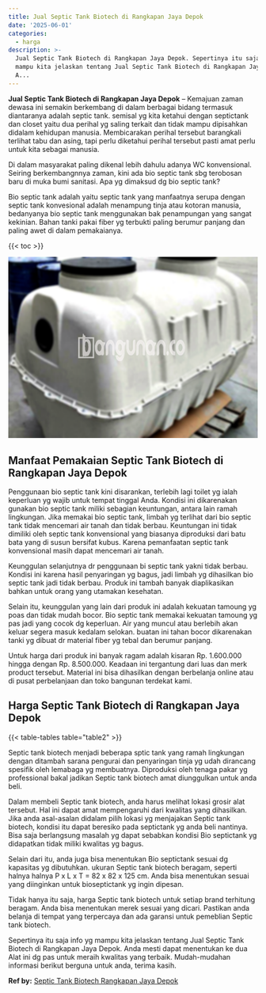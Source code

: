 ```yaml
---
title: Jual Septic Tank Biotech di Rangkapan Jaya Depok
date: '2025-06-01'
categories:
  - harga
description: >-
  Jual Septic Tank Biotech di Rangkapan Jaya Depok. Sepertinya itu saja info yg
  mampu kita jelaskan tentang Jual Septic Tank Biotech di Rangkapan Jaya Depok.
  A...
---
```


**Jual Septic Tank Biotech di Rangkapan Jaya Depok** – Kemajuan zaman dewasa ini semakin berkembang di dalam berbagai bidang termasuk diantaranya adalah septic tank. semisal yg kita ketahui dengan septictank dan closet yaitu dua perihal yg saling terkait dan tidak mampu dipisahkan didalam kehidupan manusia. Membicarakan perihal tersebut barangkali terlihat tabu dan asing, tapi perlu diketahui perihal tersebut pasti amat perlu untuk kita sebagai manusia.

Di dalam masyarakat paling dikenal lebih dahulu adanya WC konvensional. Seiring berkembangnnya zaman, kini ada bio septic tank sbg terobosan baru di muka bumi sanitasi. Apa yg dimaksud dg bio septic tank?

Bio septic tank adalah yaitu septic tank yang manfaatnya serupa dengan septic tank konvesional adalah menampung tinja atau kotoran manusia, bedanyanya bio septic tank menggunakan bak penampungan yang sangat kekinian. Bahan tanki pakai fiber yg terbukti paling berumur panjang dan paling awet di dalam pemakaianya.

{{< toc >}}

![Jual Septic Tank Biotech di Rangkapan Jaya Depok](/images/jual-bio-septictank-37.png)

## Manfaat Pemakaian Septic Tank Biotech di Rangkapan Jaya Depok

Penggunaan bio septic tank kini disarankan, terlebih lagi toilet yg ialah keperluan yg wajib untuk tempat tinggal Anda. Kondisi ini dikarenakan gunakan bio septic tank miliki sebagian keuntungan, antara lain ramah lingkungan. Jika memakai bio septic tank, limbah yg terlihat dari bio septic tank tidak mencemari air tanah dan tidak berbau. Keuntungan ini tidak dimiliki oleh septic tank konvensional yang biasanya diproduksi dari batu bata yang di susun bersifat kubus. Karena pemanfaatan septic tank konvensional masih dapat mencemari air tanah.

Keunggulan selanjutnya dr penggunaan bi septic tank yakni tidak berbau. Kondisi ini karena hasil penyaringan yg bagus, jadi limbah yg dihasilkan bio septic tank jadi tidak berbau. Produk ini tambah banyak diaplikasikan bahkan untuk orang yang utamakan kesehatan.

Selain itu, keunggulan yang lain dari produk ini adalah kekuatan tamoung yg poas dan tidak mudah bocor. Bio septic tank memakai kekuatan tamoung yg pas jadi yang cocok dg keperluan. Air yang muncul atau berlebih akan keluar segera masuk kedalam selokan. buatan ini tahan bocor dikarenakan tanki yg dibuat dr material fiber yg tebal dan berumur panjang.

Untuk harga dari produk ini banyak ragam adalah kisaran Rp. 1.600.000 hingga dengan Rp. 8.500.000. Keadaan ini tergantung dari luas dan merk product tersebut. Material ini bisa dihasilkan dengan berbelanja online atau di pusat perbelanjaan dan toko bangunan terdekat kami.

## Harga Septic Tank Biotech di Rangkapan Jaya Depok

{{< table-tables table="table2" >}}

Septic tank biotech menjadi beberapa sptic tank yang ramah lingkungan dengan ditambah sarana pengurai dan penyaringan tinja yg udah dirancang spesifik oleh lemabaga yg membuatnya. Diproduksi oleh tenaga pakar yg professional bakal jadikan Septic tank biotech amat diunggulkan untuk anda beli.

Dalam membeli Septic tank biotech, anda harus melihat lokasi grosir alat tersebut. Hal ini dapat amat mempengaruhi dari kwalitas yang dihasilkan. Jika anda asal-asalan didalam pilih lokasi yg menjajakan Septic tank biotech, kondisi itu dapat beresiko pada septictank yg anda beli nantinya. Bisa saja berlangsung masalah yg dapat sebabkan kondisi Bio septictank yg didapatkan tidak miliki kwalitas yg bagus.

Selain dari itu, anda juga bisa menentukan Bio septictank sesuai dg kapasitas yg dibutuhkan. ukuran Septic tank biotech beragam, seperti halnya halnya P x L x T = 82 x 82 x 125 cm. Anda bisa menentukan sesuai yang diinginkan untuk bioseptictank yg ingin dipesan.

Tidak hanya itu saja, harga Septic tank biotech untuk setiap brand terhitung beragam. Anda bisa menentukan merek sesuai yang dicari. Pastikan anda belanja di tempat yang terpercaya dan ada garansi untuk pemeblian Septic tank biotech.

Sepertinya itu saja info yg mampu kita jelaskan tentang Jual Septic Tank Biotech di Rangkapan Jaya Depok. Anda mesti dapat menentukan ke dua Alat ini dg pas untuk meraih kwalitas yang terbaik. Mudah-mudahan informasi berikut berguna untuk anda, terima kasih.

**Ref by:** [Septic Tank Biotech Rangkapan Jaya Depok](https://id.wikipedia.org/wiki/Septic)
